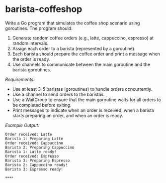 # barista-coffeshop

Write a Go program that simulates the coffee shop scenario using goroutines. The program should:

1. Generate random coffee orders (e.g., latte, cappuccino, espresso) at random intervals.
2. Assign each order to a barista (represented by a goroutine).
3. Each barista should prepare the coffee order and print a message when the order is ready.
4. Use channels to communicate between the main goroutine and the barista goroutines.

*Requirements:*

- Use at least 3-5 baristas (goroutines) to handle orders concurrently.
- Use a channel to send orders to the baristas.
- Use a WaitGroup to ensure that the main goroutine waits for all orders to be completed before exiting.
- Print messages to indicate when an order is received, when a barista starts preparing an order, and when an order is ready.

*Example Output:*

```
Order received: Latte
Barista 1: Preparing Latte
Order received: Cappuccino
Barista 2: Preparing Cappuccino
Barista 1: Latte ready!
Order received: Espresso
Barista 3: Preparing Espresso
Barista 2: Cappuccino ready!
Barista 3: Espresso ready!
```
""""